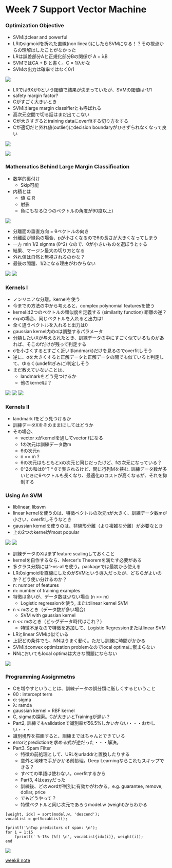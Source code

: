 # Week 7 Support Vector Machine

### Optimization Objective

* SVMはclear and powerful
* LRのsigmoidを折れた直線(non linear)にしたらSVMになる！？その視点からの理解はしたことがなかった
* LRは誤差部分Aと正規化部分Bの関係が A + λB
* SVMではCA + B と書く。C = 1/λかな
* SVMの出力は確率ではなく0/1

![](./change-LR.png)

* LRではθXが0という閾値で結果が決まっていたが、SVMの閾値は-1/1
* safety margin factor?
* Cがすごく大きいとき
* SVMはlarge margin classifierとも呼ばれる
* 高次元空間で切る話はまだ出てこない
* Cが大きすぎるとtraining dataにoverfitする切り方をする
* Cが適切だと外れ値(outlier)にdecision boundaryがひきずられなくなって良い


![](./margin.png)

![](./C-large-magenta-line.png)

### Mathematics Behind Large Margin Classification

* 数学的裏付け
	* Skip可能
* 内積とは
	* 値 ∈ R
	* 射影
	* 負にもなる(2つのベクトルの角度が90度以上)
	
![](./inner-product.png)

* 分離面の垂直方向 = θベクトルの向き
* 分離面が緑色の場合、pが小さくなるのでθの長さが大きくなってしまう
* 一方 min 1/2 signma (θ^2) なので、θが小さいものを選ぼうとする
* 結果、マージン最大の切り方となる
* 外れ値は自然と無視されるのかな？
* 最後の問題、1/2になる理由がわからない

![](./decision-boundary.png)
![](./decision-boundary2.png)


### Kernels I

* ノンリニアな分離。kernelを使う
* 今までの方法の中から考えると、complex polynomial featuresを使う
* kernelは2つのベクトルの類似度を定義する (similarity function) 距離の逆？
* expの場合、同じベクトルを入れると出力は1
* 全く違うベクトルを入れると出力は0
* gaussian kernel内のσは調整するパラメータ
* 分類したいXが与えられたとき、訓練データの中にすごく似ているものがあれば、そこのfだけが残って判定する
* σを小さくするとすごく近いl(landmark)だけを見るのでoverfitしそう
* 逆に、σを大きくすると正解データと正解データの間でも似ていると判定して、ゆるく(undefitぎみに)判定しそう
* まだ教えていないことは、
	* landmarkをどう見つけるか
	* 他のkernelは？
	
![](./landmark.png)
![](./similarity.png)
![](./boundary.png)

	
### Kernels II

* landmark lをどう見つけるか
* 訓練データXをそのままlにしてはどうか
* その場合、
	* vector xがkernelを通してvector fになる
	* fの次元は訓練データ数m
	* θの次元n
	* n == m ?
	* θの次元はもともとxの次元と同じだったけど、fの次元になっている？
	* θ^2の和はθ^T * θで表されるけど、間に行列Mを挟む. 訓練データ数が多いときにθベクトルも長くなり、最適化のコストが高くなるが、それを抑制する

### Using An SVM

* liblinear, libsvm
* linear kernelを使うのは、特徴ベクトルの次元nが大きく、訓練データ数mが小さい、overfitしそうなとき
* gaussian kernelを使うのは、非線形分離（より複雑な分離）が必要なとき
* 上の2つのkernelがmost popular

![](./svm-package.png)
![](./other-kernel.png)

* 訓練データのXはまずfeature scalingしておくこと
* kernelを自作するなら、Mercer's Theoremを満たす必要がある
* 多クラス分類には1-vs-allを使う。packageでは最初から使える
* LRのsigmoidを直線にしたのがSVMという導入だったが、どちらがよいのか？どう使い分けるのか？
* n: number of features
* m: number of training examples
* 特徴は多いが、データ数は少ない場合 (n >> m)
	* Logistic regressionを使う, またはlinear kernel SVM
* n < mのとき（データ数が多い場合）
	* SVM with gaussian kernel
* n << mのとき（ビッグデータ時代はこれ？）
	* 特徴不足なので特徴を追加して、Logistic Regressionまたはlinear SVM
* LRとlinear SVMは似ている
* 上記どの条件でも、NNはうまく動く。ただし訓練に時間がかかる
* SVMはconvex optimization problemなのでlocal optimaに嵌まらない
* NNにおいてもlocal optimaは大きな問題にならない

![](./LR-vs-NN.png)


### Programming Assignmetns

* Cを増やすということは、訓練データの誤分類に厳しくするということ
* θ0 : intercept term
* σ: sigma
* λ: ramda
* gaussian kernel = RBF kernel
* C, sigmaの探索。Cが大きいとTrainingが遅い？
* Part2, 訓練でもvalidationで識別率が56.5%しかいかない・・・おかしい・・・
* 識別境界を描画すると、訓練まではちゃんとできている
* errorとpredictionを求める式が逆だった・・・解決。
* Part3. Spam Filter 
	* 特徴の前処理として、URLをurladdrと置換したりする
	* 意外と地味で手がかかる前処理。Deep Learningならこれもスキップできる？
	* すべての単語は使わない。overfitするから
	* Part3, 4はeasyだった
	* 訓練後、どのwordが判別に有効かがわかる。e.g. guarantee, remove, dollar, price
	* でもどうやって？
	* 特徴ベクトルと同じ次元であろうmodel.w (weight)からわかる

```
[weight, idx] = sort(model.w, 'descend');
vocabList = getVocabList();

fprintf('\nTop predictors of spam: \n');
for i = 1:15
    fprintf(' %-15s (%f) \n', vocabList{idx(i)}, weight(i));
end
```

![](./spam-words.png)

[week8 note](https://github.com/peroon/coursela/tree/master/machine_learning/week8)